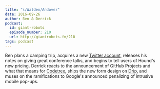 ```yaml
---
title: "s/Walden/Andover"
date: 2016-09-26
author: Ben & Derrick
podcast:
  id: giant-robots
  episode_number: 210
  url: http://giantrobots.fm/210
tags: podcast
---
```


Ben plans a camping trip, acquires a new [Twitter account](https://twitter.com/giantrobots), releases his notes on giving great conference talks, and begins to tell users of Hound's new pricing. Derrick reacts to the announcement of GitHub Projects and what that means for [Codetree](https://codetree.com), ships the new form design on [Drip](https://www.drip.co), and muses on the ramifications to Google's announced penalizing of intrusive mobile pop-ups.
